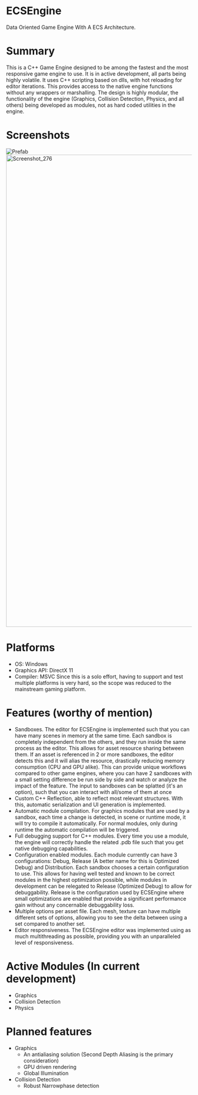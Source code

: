 # ECSEngine
 Data Oriented Game Engine With A ECS Architecture.

# Summary
This is a C++ Game Engine designed to be among the fastest and the most responsive game engine to use. It is in active development, all parts being highly volatile. It uses C++ scripting based on dlls, with hot reloading for editor iterations. This provides access to the native engine functions without any wrappers or marshalling. The design is highly modular, the functionality of the engine (Graphics, Collision Detection, Physics, and all others) being developed as modules, not as hard coded utilities in the engine.

# Screenshots
![Prefab](https://github.com/TheRealANDREWQA/ECSEngine/assets/68424250/2b2edbb3-7165-44d4-bd12-97f943732f80)
<img width="1280" alt="Screenshot_276" src="https://github.com/TheRealANDREWQA/ECSEngine/assets/68424250/1eb48c12-7ba4-42d5-97c8-d1f0b21061d5">

# Platforms
- OS: Windows
- Graphics API: DirectX 11
- Compiler: MSVC
Since this is a solo effort, having to support and test multiple platforms is very hard, so the scope was reduced to the mainstream gaming platform.

# Features (worthy of mention)
- Sandboxes. The editor for ECSEngine is implemented such that you can have many scenes in memory at the same time. Each sandbox is completely independent from the others, and they run inside the same process as the editor. This allows for asset resource sharing between them. If an asset is referenced in 2 or more sandboxes, the editor detects this and it will alias the resource, drastically reducing memory consumption (CPU and GPU alike). This can provide unique workflows compared to other game engines, where you can have 2 sandboxes with a small setting difference be run side by side and watch or analyze the impact of the feature. The input to sandboxes can be splatted (it's an option), such that you can interact with all/some of them at once
- Custom C++ Reflection, able to reflect most relevant structures. With this, automatic serialization and UI generation is implemented.
- Automatic module compilation. For graphics modules that are used by a sandbox, each time a change is detected, in scene or runtime mode, it will try to compile it automatically. For normal modules, only during runtime the automatic compilation will be triggered.
- Full debugging support for C++ modules. Every time you use a module, the engine will correctly handle the related .pdb file such that you get native debugging capabilities.
- Configuration enabled modules. Each module currently can have 3 configurations: Debug, Release (A better name for this is Optimized Debug) and Distribution. Each sandbox chooses a certain configuration to use. This allows for having well tested and known to be correct modules in the highest optimization possible, while modules in development can be relegated to Release (Optimized Debug) to allow for debuggability. Release is the configuration used by ECSEngine where small optimizations are enabled that provide a significant performance gain without any concernable debuggability loss.
- Multiple options per asset file. Each mesh, texture can have multiple different sets of options, allowing you to see the delta between using a set compared to another set.
- Editor responsiveness. The ECSEngine editor was implemented using as much multithreading as possible, providing you with an unparalleled level of responsiveness.

# Active Modules (In current development)
- Graphics
- Collision Detection
- Physics

# Planned features
- Graphics
   - An antialiasing solution (Second Depth Aliasing is the primary consideration)
   - GPU driven rendering
   - Global Illumination
- Collision Detection
   - Robust Narrowphase detection

